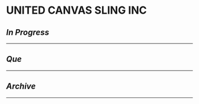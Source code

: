 # UNITED CANVAS  SLING INC

## *In Progress*

--------------------

## *Que*

-----------------------------------
## *Archive*

-----------------------------------
